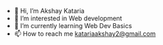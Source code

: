 - 👋 Hi, I’m Akshay Kataria
- 👀 I’m interested in Web development
- 🌱 I’m currently learning Web Dev Basics 
- 📫 How to reach me katariaakshay2@gmail.com

<!---
AkshayKataria1911/AkshayKataria1911 is a ✨ special ✨ repository because its `README.md` (this file) appears on your GitHub profile.
You can click the Preview link to take a look at your changes.
--->
